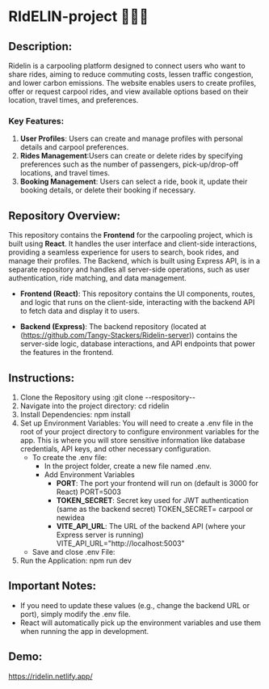 # RIdELIN-project 🚗👫👫

## Description:

Ridelin is a carpooling platform designed to connect users who want to share rides, aiming to reduce commuting costs, lessen traffic congestion, and lower carbon emissions. The website enables users to create profiles, offer or request carpool rides, and view available options based on their location, travel times, and preferences.

### Key Features:

1. **User Profiles**: Users can create and manage profiles with personal details and carpool preferences.
2. **Rides Management**:Users can create or delete rides by specifying preferences such as the number of passengers, pick-up/drop-off locations, and travel times.
3. **Booking Management**: Users can select a ride, book it, update their booking details, or delete their booking if necessary.

## Repository Overview:

This repository contains the **Frontend** for the carpooling project, which is built using **React**. It handles the user interface and client-side interactions, providing a seamless experience for users to search, book rides, and manage their profiles.
The Backend, which is built using Express API, is in a separate repository and handles all server-side operations, such as user authentication, ride matching, and data management.

- **Frontend (React)**: This repository contains the UI components, routes, and logic that runs on the client-side, interacting with the backend API to fetch data and display it to users.

- **Backend (Express)**: The backend repository (located at (https://github.com/Tangy-Stackers/Ridelin-server)) contains the server-side logic, database interactions, and API endpoints that power the features in the frontend.

## Instructions:

1. Clone the Repository using :git clone --respository--
2. Navigate into the project directory: cd ridelin
3. Install Dependencies: npm install
4. Set up Environment Variables: You will need to create a .env file in the root of your project directory to configure environment variables for the app. This is where you will store sensitive information like database credentials, API keys, and other necessary configuration.
   - To create the .env file:
      * In the project folder, create a new file named .env.
      * Add Environment Variables
        - **PORT**: The port your frontend will run on (default is 3000 for React)
          PORT=5003
        - **TOKEN_SECRET**: Secret key used for JWT authentication (same as the backend secret)
          TOKEN_SECRET= carpool or newidea
        - **VITE_API_URL**: The URL of the backend API (where your Express server is running)
          VITE_API_URL="http://localhost:5003"
    - Save and close .env File:
5. Run the Application: npm run dev


## Important Notes:
* If you need to update these values (e.g., change the backend URL or port), simply modify the .env file.
* React will automatically pick up the environment variables and use them when running the app in development.

## Demo:
https://ridelin.netlify.app/